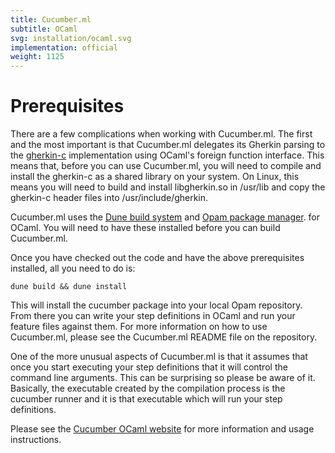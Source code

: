 ```yaml
---
title: Cucumber.ml
subtitle: OCaml
svg: installation/ocaml.svg
implementation: official
weight: 1125
---
```


# Prerequisites

There are a few complications when working with Cucumber.ml. The first
and the most important is that Cucumber.ml delegates its Gherkin
parsing to the
[gherkin-c](https://github.com/cucumber/cucumber/tree/master/gherkin/c)
implementation using OCaml's foreign function interface. This means
that, before you can use Cucumber.ml, you will need to compile and
install the gherkin-c as a shared library on your system. On Linux,
this means you will need to build and install libgherkin.so in
/usr/lib and copy the gherkin-c header files into
/usr/include/gherkin.

Cucumber.ml uses the [Dune build
system](https://github.com/ocaml/dune) and [Opam package
manager](https://opam.ocaml.org/). for OCaml. You will need to have
these installed before you can build Cucumber.ml.

Once you have checked out the code and have the above prerequisites
installed, all you need to do is:

```
dune build && dune install
```

This will install the cucumber package into your local Opam
repository. From there you can write your step definitions in OCaml
and run your feature files against them. For more information on how
to use Cucumber.ml, please see the Cucumber.ml README file on the
repository.

One of the more unusual aspects of Cucumber.ml is that it assumes that
once you start executing your step definitions that it will control
the command line arguments. This can be surprising so please be aware
of it. Basically, the executable created by the compilation process is
the cucumber runner and it is that executable which will run your step
definitions.

Please see the [Cucumber OCaml
website](https://github.com/cucumber/cucumber.ml) for more information
and usage instructions.
